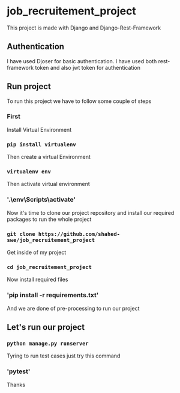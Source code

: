# job_recruitement_project
This project is made with Django and Django-Rest-Framework

## Authentication
I have used Djoser for basic authentication. I have used both rest-framework token and also jwt token for authentication

## Run project

To run this project we have to follow some couple of steps


### First

Install Virtual Environment

### `pip install virtualenv`

Then create a virtual Environment

### `virtualenv env`

Then activate virtual environment

### '.\env\Scripts\activate'

Now it's time to clone our project repository and install our required packages to run the whole project

### `git clone https://github.com/shahed-swe/job_recruitement_project`

Get inside of my project 

### `cd job_recruitement_project`

Now install required files

### 'pip install -r requirements.txt'

And we are done of pre-processing to run our project

## Let's run our project

### `python manage.py runserver`

Tyring to run test cases just try this command

### 'pytest'

Thanks